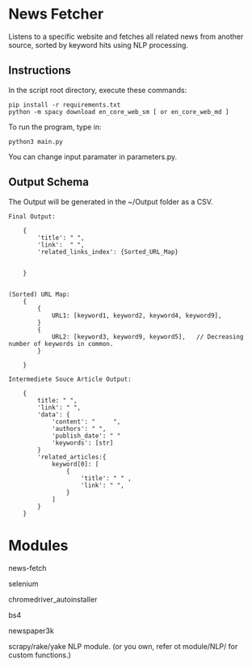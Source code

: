 # News Fetcher

Listens to a specific website and fetches all related news from another source, sorted by keyword hits using NLP processing. 



## Instructions

In the script root directory, execute these commands:

    pip install -r requirements.txt
    python -m spacy download en_core_web_sm [ or en_core_web_md ]

To run the program, type in:

    python3 main.py
    
You can change input paramater in parameters.py.



## Output Schema

The Output will be generated in the ~/Output folder as a CSV. 


    Final Output:

        {
            'title': " ",
            'link':  " ",
            'related_links_index': {Sorted_URL_Map}


        }


    (Sorted) URL Map:
        {   
            {
                URL1: [keyword1, keyword2, keyword4, keyword9],
            }
            {
                URL2: [keyword3, keyword9, keyword5],   // Decreasing number of keywords in common.
            }
        
        }

    Intermediete Souce Article Output:

        {
            title: " ",
            'link': " ",
            'data': {
                'content': "     ",
                'authors': " ",
                'publish_date': " "
                'keywords': [str]
            }
            'related_articles:{
                keyword[0]: [
                    {
                        'title': " " ,
                        'link': " ",
                    }
                ]
            }
        }
        
# Modules

news-fetch

selenium

chromedriver_autoinstaller

bs4

newspaper3k

scrapy/rake/yake NLP module. (or you own, refer ot module/NLP/ for custom functions.)
